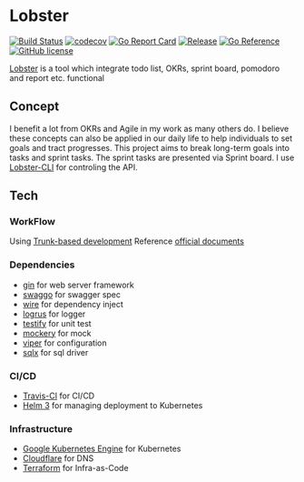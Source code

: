 # Lobster

[![Build Status](https://travis-ci.com/blackhorseya/lobster.svg?branch=main)](https://travis-ci.com/blackhorseya/lobster)
[![codecov](https://codecov.io/gh/blackhorseya/lobster/branch/main/graph/badge.svg?token=DJHL70E6ZT)](https://codecov.io/gh/blackhorseya/lobster)
[![Go Report Card](https://goreportcard.com/badge/github.com/blackhorseya/lobster)](https://goreportcard.com/report/github.com/blackhorseya/lobster)
[![Release](https://img.shields.io/github/release/blackhorseya/lobster)](https://github.com/blackhorseya/lobster/releases/latest)
[![Go Reference](https://pkg.go.dev/badge/github.com/blackhorseya/lobster)](https://pkg.go.dev/github.com/blackhorseya/lobster)
[![GitHub license](https://img.shields.io/github/license/blackhorseya/lobster)](https://github.com/blackhorseya/lobster/blob/main/LICENSE)

[Lobster](https://lobster.seancheng.space/api/docs/index.html) is a tool which integrate todo list, OKRs, sprint
board, pomodoro and report etc. functional

## Concept

I benefit a lot from OKRs and Agile in my work as many others do. I believe these concepts can also be applied in our daily life to help individuals to set goals and tract progresses. This project aims to break long-term goals into tasks and sprint tasks. The sprint tasks are presented via Sprint board. I use [Lobster-CLI](https://github.com/blackhorseya/lobster-cli) for controling the API.

## Tech

### WorkFlow

Using [Trunk-based development](https://blog.seancheng.space/posts/what-is-trunk-based-development)
Reference [official documents](https://cloud.google.com/solutions/devops/devops-tech-trunk-based-development)

### Dependencies

- [gin](https://github.com/gin-gonic/gin) for web server framework
- [swaggo](https://github.com/swaggo/swag) for swagger spec
- [wire](https://github.com/google/wire) for dependency inject
- [logrus](https://github.com/sirupsen/logrus) for logger
- [testify](https://github.com/stretchr/testify) for unit test
- [mockery](https://github.com/vektra/mockery) for mock
- [viper](https://github.com/spf13/viper) for configuration
- [sqlx](https://github.com/jmoiron/sqlx) for sql driver

### CI/CD

- [Travis-CI](https://travis-ci.com/blackhorseya/lobster) for CI/CD
- [Helm 3](https://helm.sh/) for managing deployment to Kubernetes

### Infrastructure

- [Google Kubernetes Engine](https://cloud.google.com/kubernetes-engine) for Kubernetes
- [Cloudflare](https://www.cloudflare.com/zh-tw/) for DNS
- [Terraform](https://www.terraform.io/) for Infra-as-Code
